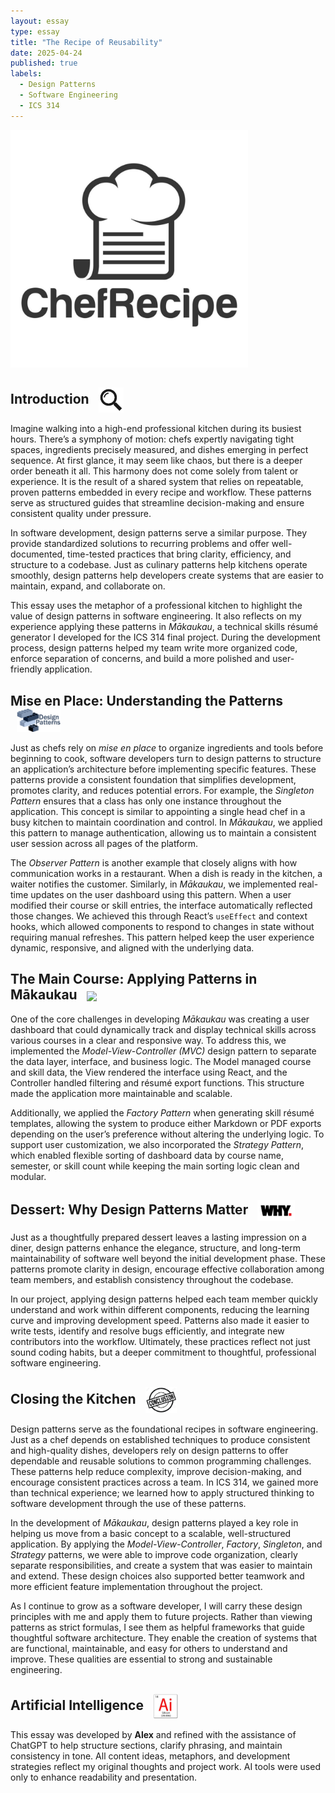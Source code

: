 ```yaml
---
layout: essay
type: essay
title: "The Recipe of Reusability"
date: 2025-04-24
published: true
labels:
  - Design Patterns
  - Software Engineering
  - ICS 314
---
```


<img width="380px" class="rounded float-start pe-3" src="../img/essay/cover/recipe.jpg">

## Introduction <img src="../img/essay/header/Introduction-Logo.jpg" width="40px" style="vertical-align: middle; margin-left: 10px;">
Imagine walking into a high-end professional kitchen during its busiest hours. There’s a symphony of motion: chefs expertly navigating tight spaces, ingredients precisely measured, and dishes emerging in perfect sequence. At first glance, it may seem like chaos, but there is a deeper order beneath it all. This harmony does not come solely from talent or experience. It is the result of a shared system that relies on repeatable, proven patterns embedded in every recipe and workflow. These patterns serve as structured guides that streamline decision-making and ensure consistent quality under pressure.

In software development, design patterns serve a similar purpose. They provide standardized solutions to recurring problems and offer well-documented, time-tested practices that bring clarity, efficiency, and structure to a codebase. Just as culinary patterns help kitchens operate smoothly, design patterns help developers create systems that are easier to maintain, expand, and collaborate on.

This essay uses the metaphor of a professional kitchen to highlight the value of design patterns in software engineering. It also reflects on my experience applying these patterns in *Mākaukau*, a technical skills résumé generator I developed for the ICS 314 final project. During the development process, design patterns helped my team write more organized code, enforce separation of concerns, and build a more polished and user-friendly application.

## Mise en Place: Understanding the Patterns <img src="../img/essay/header/patterns.png" width="70px" style="vertical-align: middle; margin-left: 10px;">
Just as chefs rely on *mise en place* to organize ingredients and tools before beginning to cook, software developers turn to design patterns to structure an application’s architecture before implementing specific features. These patterns provide a consistent foundation that simplifies development, promotes clarity, and reduces potential errors. For example, the *Singleton Pattern* ensures that a class has only one instance throughout the application. This concept is similar to appointing a single head chef in a busy kitchen to maintain coordination and control. In *Mākaukau*, we applied this pattern to manage authentication, allowing us to maintain a consistent user session across all pages of the platform.

The *Observer Pattern* is another example that closely aligns with how communication works in a restaurant. When a dish is ready in the kitchen, a waiter notifies the customer. Similarly, in *Mākaukau*, we implemented real-time updates on the user dashboard using this pattern. When a user modified their course or skill entries, the interface automatically reflected those changes. We achieved this through React’s `useEffect` and context hooks, which allowed components to respond to changes in state without requiring manual refreshes. This pattern helped keep the user experience dynamic, responsive, and aligned with the underlying data.

## The Main Course: Applying Patterns in Mākaukau <img src="../img/essay/header/apply.avif" width="60px" style="vertical-align: middle; margin-left: 10px;">
One of the core challenges in developing *Mākaukau* was creating a user dashboard that could dynamically track and display technical skills across various courses in a clear and responsive way. To address this, we implemented the *Model-View-Controller (MVC)* design pattern to separate the data layer, interface, and business logic. The Model managed course and skill data, the View rendered the interface using React, and the Controller handled filtering and résumé export functions. This structure made the application more maintainable and scalable.

Additionally, we applied the *Factory Pattern* when generating skill résumé templates, allowing the system to produce either Markdown or PDF exports depending on the user’s preference without altering the underlying logic. To support user customization, we also incorporated the *Strategy Pattern*, which enabled flexible sorting of dashboard data by course name, semester, or skill count while keeping the main sorting logic clean and modular.

## Dessert: Why Design Patterns Matter <img src="../img/essay/header/why.png" width="60px" style="vertical-align: middle; margin-left: 10px;">
Just as a thoughtfully prepared dessert leaves a lasting impression on a diner, design patterns enhance the elegance, structure, and long-term maintainability of software well beyond the initial development phase. These patterns promote clarity in design, encourage effective collaboration among team members, and establish consistency throughout the codebase.

In our project, applying design patterns helped each team member quickly understand and work within different components, reducing the learning curve and improving development speed. Patterns also made it easier to write tests, identify and resolve bugs efficiently, and integrate new contributors into the workflow. Ultimately, these practices reflect not just sound coding habits, but a deeper commitment to thoughtful, professional software engineering.

## Closing the Kitchen <img src="../img/essay/header/Conclusion-Logo.jpg" width="50px" style="vertical-align: middle; margin-left: 10px;">
Design patterns serve as the foundational recipes in software engineering. Just as a chef depends on established techniques to produce consistent and high-quality dishes, developers rely on design patterns to offer dependable and reusable solutions to common programming challenges. These patterns help reduce complexity, improve decision-making, and encourage consistent practices across a team. In ICS 314, we gained more than technical experience; we learned how to apply structured thinking to software development through the use of these patterns.

In the development of *Mākaukau*, design patterns played a key role in helping us move from a basic concept to a scalable, well-structured application. By applying the *Model-View-Controller*, *Factory*, *Singleton*, and *Strategy* patterns, we were able to improve code organization, clearly separate responsibilities, and create a system that was easier to maintain and extend. These design choices also supported better teamwork and more efficient feature implementation throughout the project.

As I continue to grow as a software developer, I will carry these design principles with me and apply them to future projects. Rather than viewing patterns as strict formulas, I see them as helpful frameworks that guide thoughtful software architecture. They enable the creation of systems that are functional, maintainable, and easy for others to understand and improve. These qualities are essential to strong and sustainable engineering.

## Artificial Intelligence <img src="../img/essay/header/AI.jpeg" width="40px" style="vertical-align: middle; margin-left: 10px;">
This essay was developed by **Alex** and refined with the assistance of ChatGPT to help structure sections, clarify phrasing, and maintain consistency in tone. All content ideas, metaphors, and development strategies reflect my original thoughts and project work. AI tools were used only to enhance readability and presentation.

